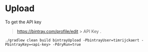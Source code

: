 # Upload
To get the API key  
> https://bintray.com/profile/edit > API Key . 

```
./gradlew clean build bintrayUpload -PbintrayUser=timrijckaert -PbintrayKey=<api-key> -PdryRun=true
```
